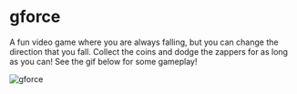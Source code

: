 # gforce
A fun video game where you are always falling, but you can change the direction that you fall. Collect the coins and dodge the zappers for as long as you can!
See the gif below for some gameplay!




![gforce](https://github.com/jperry45/gforce/blob/master/gforce.gif)

